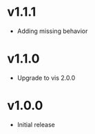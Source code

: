 v1.1.1
==================
* Adding missing behavior

v1.1.0
==================
* Upgrade to vis 2.0.0

v1.0.0
==================
* Initial release
